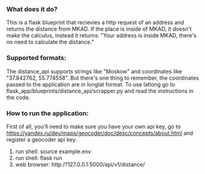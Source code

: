 ### What does it do?

This is a flask blueprint that recievies a http request of an address and returns
the distance from MKAD. 
If the place is inside of MKAD, it doesn't make the calculus, instead it returns:
"Your address is inside MKAD, there's no need to calculate the distance."

### Supported formats:

The distance_api supports strings like "Moskow" and coordinates like "37.842762, 55.774558".
But there's one thing to remember, the coordinates passed to the application are in longlat
format. 
To use latlong go to flask_app/blueprints/distance_api/scrapper.py and read the instructions in the code. 

### How to run the application:

First of all, you'll need to make sure you have your own api key, 
go to https://yandex.ru/dev/maps/geocoder/doc/desc/concepts/about.html and register a geocoder api key.

1) run shell: source example.env
2) run shell: flask run
3) web browser: http:/?127.0.0.1:5000/api/v1/distance/<address>
